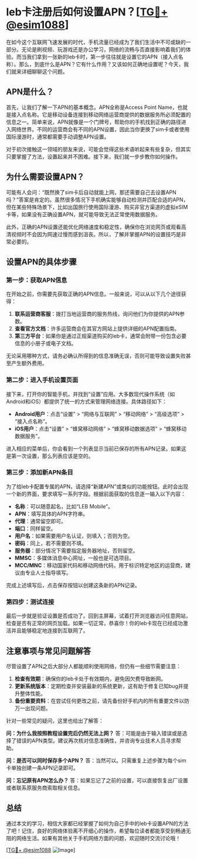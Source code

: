 # leb卡注册后如何设置APN？[[TG💪+ @esim1088](https://t.me/s/esim1088)]

在如今这个互联网飞速发展的时代，手机流量已经成为了我们生活中不可或缺的一部分。无论是刷视频、玩游戏还是办公学习，网络的流畅与否直接影响着我们的体验。而当我们拿到一张新的leb卡时，第一步往往就是设置它的APN（接入点名称）。那么，到底什么是APN？它有什么作用？又该如何正确地设置呢？今天，我们就来详细聊聊这个问题。

## APN是什么？

首先，让我们了解一下APN的基本概念。APN全称是Access Point Name，也就是接入点名称。它是移动设备连接到移动网络运营商提供的数据服务所必须配置的信息之一。简单来说，APN就像是一个门牌号，帮助你的手机找到正确的路径进入网络世界。不同的运营商会有不同的APN设置，因此当你更换了sim卡或者使用国际漫游时，通常都需要手动调整APN设置。

对于初次接触这一领域的朋友来说，可能会觉得这些术语听起来有些复杂，但其实只要掌握了方法，设置起来并不困难。接下来，我们就一步步教你如何操作。

## 为什么需要设置APN？

可能有人会问：“既然换了sim卡后自动就能上网，那还需要自己去设置APN吗？”答案是肯定的。虽然很多情况下手机确实能够自动检测并匹配合适的APN，但在某些特殊场景下，比如出国旅行使用国际漫游、购买非官方渠道的虚拟eSIM卡等，如果没有正确设置APN，就可能导致无法正常使用数据服务。

此外，正确的APN设置还能优化网络速度和稳定性，确保你在浏览网页或观看高清视频时不会因为网速过慢而感到沮丧。所以，了解并掌握APN的设置技巧是非常必要的。

## 设置APN的具体步骤

### 第一步：获取APN信息

在开始之前，你需要先获取正确的APN信息。一般来说，可以从以下几个途径获得：

1. **联系运营商客服**：拨打当地运营商的服务热线，询问他们为你提供的APN参数。
2. **查看官方文档**：许多运营商会在其官方网站上提供详细的APN配置指南。
3. **第三方平台**：如果你是通过正规渠道购买的leb卡，通常会附带一份包含必要信息的小册子或电子文档。

无论采用哪种方式，请务必确认所得到的信息准确无误，否则可能导致设置失败甚至产生额外费用。

### 第二步：进入手机设置页面

接下来，打开你的智能手机，并找到“设置”应用。大多数现代操作系统（如Android和iOS）都提供了统一的方式来管理网络连接。具体路径如下：

- **Android用户**：点击“设置” > “网络与互联网” > “移动网络” > “高级选项” > “接入点名称”。
- **iOS用户**：点击“设置” > “蜂窝移动网络” > “蜂窝移动数据选项” > “蜂窝移动数据服务”。

进入相应的菜单后，你会看到一个列表显示当前已保存的所有APN记录。如果这是第一次设置，那么列表应该是空的。

### 第三步：添加新APN条目

为了给leb卡配置专属的APN，请选择“新建APN”或类似的功能按钮。此时会出现一个新的界面，要求填写一系列字段。根据前面获取的信息逐一输入以下内容：

- **名称**：可以随意起名，比如“LEB Mobile”。
- **APN**：填写具体的APN字符串。
- **代理**：通常留空即可。
- **端口**：同样留空。
- **用户名**：如果需要用户名认证，则填入；否则为空。
- **密码**：同上，若不需要则不填。
- **服务器**：部分情况下需要指定服务器地址，否则留空。
- **MMSC**：多媒体消息中心网址，一般也是可选项目。
- **MCC/MNC**：移动国家代码和移动网络代码，用于标识特定地区的运营商，建议由专业人士指导填写。

完成上述填写后，点击保存按钮以创建这条新的APN记录。

### 第四步：测试连接

最后一步就是验证设置是否成功了。回到主屏幕，试着打开浏览器访问任意网站，检查是否有正常的网页加载。如果一切正常，恭喜你！你的leb卡现在已经成功激活并且能够稳定地连接到互联网了。

## 注意事项与常见问题解答

尽管设置了APN之后大部分人都能顺利使用网络，但仍有一些细节需要注意：

1. **检查有效期**：确保你的leb卡处于有效期内，避免因欠费导致断网。
2. **更新系统版本**：定期检查并安装最新的系统更新，这有助于修复已知bug并提升整体性能。
3. **备份重要资料**：在尝试任何更改之前，请先备份好手机内的所有重要文件以防万一出现问题。

针对一些常见的疑问，这里也给出了解答：

**问：为什么我按照教程设置完后仍然无法上网？**
答：可能是由于输入错误或是选择了错误的APN类型。建议再次核对信息准确性，并咨询专业技术人员寻求帮助。

**问：是否可以同时保存多个APN？**
答：当然可以。只需重复上述步骤为每个sim卡单独创建一条APN记录即可。

**问：忘记原有APN怎么办？**
答：如果忘记了之前的设置，可以直接恢复出厂设置或者联系原服务商索取相关信息。

## 总结

通过本文的学习，相信大家都已经掌握了如何为自己手中的leb卡设置APN的方法了吧！记住，良好的网络体验离不开细心的操作，希望每位读者都能享受到畅通无阻的网络生活。如果有其他关于手机网络方面的问题，欢迎随时交流讨论哦！

[[TG💪+ @esim1088](https://t.me/s/esim1088) ![Image](https://i.postimg.cc/4NQfJmqS/Snipaste-2025-05-13-00-14-12.png)]